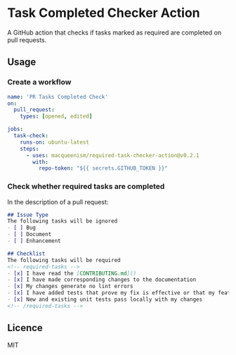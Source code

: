 # Task Completed Checker Action
A GitHub action that checks if tasks marked as required are completed on pull requests.

## Usage

### Create a workflow
```yml
name: 'PR Tasks Completed Check'
on:
  pull_request:
    types: [opened, edited]

jobs:
  task-check:
    runs-on: ubuntu-latest
    steps:
      - uses: macqueenism/required-task-checker-action@v0.2.1
        with:
          repo-token: "${{ secrets.GITHUB_TOKEN }}"
```

### Check whether required tasks are completed

In the description of a pull request:
```markdown
## Issue Type
The following tasks will be ignored
- [ ] Bug
- [ ] Document
- [ ] Enhancement

## Checklist
The following tasks will be required
<!-- required-tasks -->
- [x] I have read the [CONTRIBUTING.md]()
- [x] I have made corresponding changes to the documentation
- [x] My changes generate no lint errors
- [x] I have added tests that prove my fix is effective or that my feature works
- [x] New and existing unit tests pass locally with my changes
<!-- /required-tasks -->
```

## Licence
MIT
